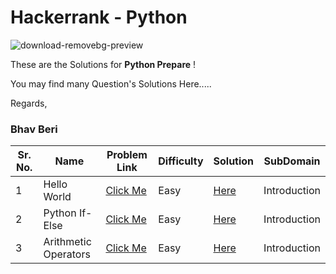 # Hackerrank - Python
![download-removebg-preview](https://user-images.githubusercontent.com/72300414/140096407-5d2adbab-881a-4a29-925a-e9d2bb749ac1.png)

These are the Solutions for **Python Prepare** !


You may find many Question's Solutions Here.....

Regards,
### Bhav Beri

| Sr. No. | Name | Problem Link | Difficulty | Solution | SubDomain |
| ------ | ----------------- | ---------- | -------------- | --------- | --------------- |
| 1 | Hello World | [Click Me](https://www.hackerrank.com/challenges/py-hello-world/problem) | Easy | [Here](Introduction/Hello_World.py) | Introduction |
| 2 | Python If-Else | [Click Me](https://www.hackerrank.com/challenges/py-if-else/problem) | Easy | [Here](Introduction/Python_If-Else.py) | Introduction |
| 3 | Arithmetic Operators | [Click Me](https://www.hackerrank.com/challenges/python-arithmetic-operators/problem) | Easy | [Here](Introduction/ArithmeticOperators.py) | Introduction |
